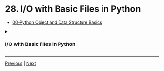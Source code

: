 #  28. I/O with Basic Files in Python

-   [00-Python Object and Data Structure Basics](https://docs.google.com/presentation/d/1lMiOnSVp1dbTOOLMXJXqDyUJz5-k7n-rVPgQtMj7wcA/edit#slide=id.g2586a91ea0_0_101)

<details>
  <summary><h3>I/O with Basic Files in Python</h3></summary>

-   [08-Files.ipynb](https://colab.research.google.com/drive/1eVTUBk6rJtooZqoQ6fp_45udxqOJQlry#scrollTo=RTi3WPBNxf7B&line=1&uniqifier=1)
</details> 


---
[Previous](./27_Booleans-in-Python.md) | [Next](.)